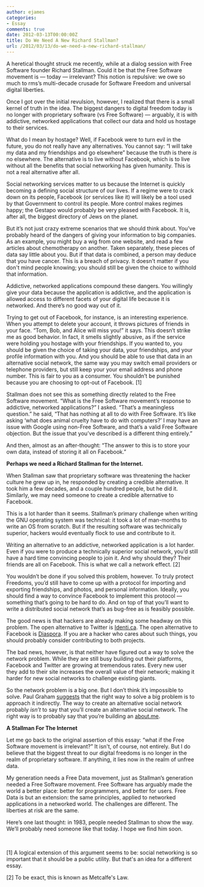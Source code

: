 ```yaml
---
author: ejames
categories:
- Essay
comments: true
date: 2012-03-13T00:00:00Z
title: Do We Need A New Richard Stallman?
url: /2012/03/13/do-we-need-a-new-richard-stallman/
---
```


<p>A heretical thought struck me recently, while at a dialog session with Free Software founder Richard Stallman. Could it be that the Free Software movement is — today — irrelevant? This notion is repulsive: we owe so much to rms’s multi-decade crusade for Software Freedom and universal digital liberties. </p>

<p>Once I got over the initial revulsion, however, I realized that there is a small kernel of truth in the idea. The biggest dangers to digital freedom today is no longer with proprietary software (vs Free Software) —  arguably, it is with addictive, networked applications that collect our data and hold us hostage to their services.</p>

<p>What do I mean by hostage? Well, if Facebook were to turn evil in the future, you do not really have any alternatives. You cannot say: “I will take my data and my friendships and go elsewhere” because the truth is there <em>is</em> no elsewhere. The alternative is to live without Facebook, which is to live without all the benefits that social networking has given humanity. This is not a real alternative after all.</p>

<p>Social networking services matter to us because the Internet is quickly becoming a defining social structure of our lives. If a regime were to crack down on its people, Facebook (or services like it) will likely be a tool used by that Government to control its people. More control makes regimes happy; the Gestapo would probably be very pleased with Facebook. It is, after all, the biggest directory of Jews on the planet.</p>

<p>But it’s not just crazy extreme scenarios that we should think about. You’ve probably heard of the dangers of giving your information to big companies. As an example, you might buy a wig from one website, and read a few articles about chemotherapy on another. Taken separately, these pieces of data say little about you. But if that data is combined, a person may deduce that you have cancer. This is a breach of privacy. It doesn't matter if you don't mind people knowing; you should still be given the choice to withhold that information. </p>

<p>Addictive, networked applications compound these dangers. You willingly give your data because the application is addictive, and the application is allowed access to different facets of your digital life because it is networked. And there’s no good way out of it.</p>

<p>Trying to get out of Facebook, for instance, is an interesting experience. When you attempt to delete your account, it throws pictures of friends in your face. “Tom, Bob, and Alice will miss you!” it says. This doesn’t strike me as good behavior. In fact, it smells slightly abusive, as if the service were holding you hostage with your friendships. If you wanted to, you should be given the choice of taking your data, your friendships, and your profile information with you. And you should be able to use that data in an alternative social network, the same way you may switch email providers or telephone providers, but still keep your your email address and phone number. This is fair to you as a consumer. You shouldn’t be punished because you are choosing to opt-out of Facebook. [1]</p>

<p>Stallman does not see this as something directly related to the Free Software movement. “What is the Free Software movement’s response to addictive, networked applications?” I asked. “That’s a meaningless question.” he said, “That has nothing at all to do with Free Software. It’s like asking ‘what does animal cruelty have to do with computers?’ I may have an issue with Google using non-Free Software, and that’s a valid Free Software objection. But the issue that you’ve described is a different thing entirely.”</p>

<p>And then, almost as an after-thought: “The answer to this is to store your own data, instead of storing it all on Facebook.”</p>

<p><strong>Perhaps we need a Richard Stallman for the Internet.</strong> </p>

<p>When Stallman saw that proprietary software was threatening the hacker culture he grew up in, he responded by creating a credible alternative. It took him a few decades, and a couple hundred people, but he did it. Similarly, we may need someone to create a credible alternative to Facebook.</p>

<p>This is a lot harder than it seems. Stallman’s primary challenge when writing the GNU operating system was technical: it took a lot of man-months to write an OS from scratch. But if the resulting software was technically superior, hackers would eventually flock to use and contribute to it. </p>

<p>Writing an alternative to an addictive, networked application is a lot harder. Even if you were to produce a technically superior social network, you’d still have a hard time convincing people to join it. And why should they? Their friends are all on Facebook. This is what we call a network effect. [2]</p>

<p>You wouldn’t be done if you solved this problem, however. To truly protect Freedoms, you’d still have to come up with a protocol for importing and exporting friendships, and photos, and personal information. Ideally, you should find a way to convince Facebook to implement this protocol — something that’s going to be hard to do. And on top of that you’ll want to write a distributed social network that’s as bug-free as is feasibly possible.</p>

<p>The good news is that hackers are already making some headway on this problem. The open alternative to Twitter is <a href="http://identi.ca/">Identi.ca</a>. The open alternative to Facebook is <a href="https://joindiaspora.com/">Diaspora</a>. If you are a hacker who cares about such things, you should probably consider contributing to both projects.</p>

<p>The bad news, however, is that neither have figured out a way to solve the network problem. While they are still busy building out their platforms, Facebook and Twitter are growing at tremendous rates. Every new user they add to their site increases the overall value of their network; making it harder for new social networks to challenge existing giants.</p>

<p>So the network problem is a big one. But I don’t think it’s impossible to solve. Paul Graham <a href="http://paulgraham.com/ambitious.html">suggests</a> that the right way to solve a big problem is to approach it indirectly. The way to create an alternative social network probably <em>isn’t</em> to say that you’ll create an alternative social network. The right way is to probably say that you’re building an <a href="https://about.me/">about.me</a>.</p>

<p><strong>A Stallman For The Internet</strong></p>

<p>Let me go back to the original assertion of this essay: “what if the Free Software movement is irrelevant?” It isn't, of course, not entirely. But I do believe that the biggest threat to our digital freedoms is no longer in the realm of proprietary software. If anything, it lies now in the realm of unfree data.</p>

<p>My generation needs a Free Data movement, just as Stallman’s generation needed a Free Software movement. Free Software has arguably made the world a better place: better for programmers, and better for users. Free Data is but an extension: the same principles, applied to networked applications in a networked world. The challenges are different. The liberties at risk are the same.</p>

<p>Here’s one last thought: in 1983, people needed Stallman to show the way. We’ll probably need someone like that today. I hope we find him soon.</p>
<br/>
<p>[1] A logical extension of this argument seems to be: social networking is so important that it should be a public utility. But that's an idea for a different essay.</p>
<p>[2] To be exact, this is known as Metcalfe's Law.</p>
